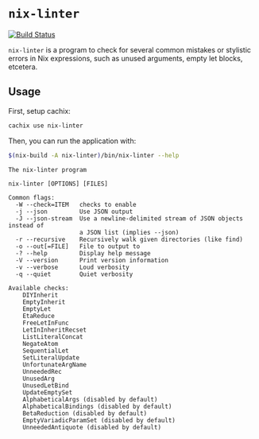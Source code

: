 # `nix-linter`

[![Build Status](https://travis-ci.org/Synthetica9/nix-linter.svg?branch=master)](https://travis-ci.org/Synthetica9/nix-linter)

`nix-linter` is a program to check for several common mistakes or stylistic
errors in Nix expressions, such as unused arguments, empty let blocks,
etcetera.

## Usage

First, setup cachix:

```sh
cachix use nix-linter
```

Then, you can run the application with:

```sh
$(nix-build -A nix-linter)/bin/nix-linter --help

```

```
The nix-linter program

nix-linter [OPTIONS] [FILES]

Common flags:
  -W --check=ITEM   checks to enable
  -j --json         Use JSON output
  -J --json-stream  Use a newline-delimited stream of JSON objects instead of
                    a JSON list (implies --json)
  -r --recursive    Recursively walk given directories (like find)
  -o --out[=FILE]   File to output to
  -? --help         Display help message
  -V --version      Print version information
  -v --verbose      Loud verbosity
  -q --quiet        Quiet verbosity

Available checks:
    DIYInherit
    EmptyInherit
    EmptyLet
    EtaReduce
    FreeLetInFunc
    LetInInheritRecset
    ListLiteralConcat
    NegateAtom
    SequentialLet
    SetLiteralUpdate
    UnfortunateArgName
    UnneededRec
    UnusedArg
    UnusedLetBind
    UpdateEmptySet
    AlphabeticalArgs (disabled by default)
    AlphabeticalBindings (disabled by default)
    BetaReduction (disabled by default)
    EmptyVariadicParamSet (disabled by default)
    UnneededAntiquote (disabled by default)

```
